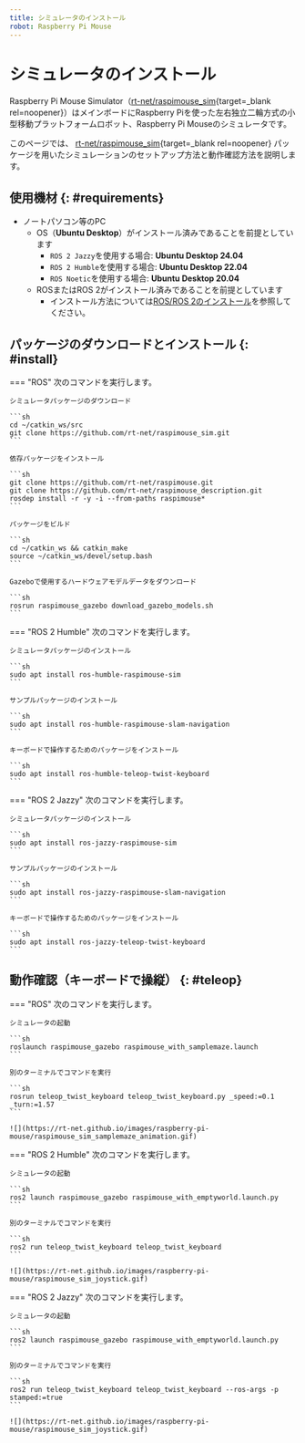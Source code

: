 ```yaml
---
title: シミュレータのインストール
robot: Raspberry Pi Mouse
---
```


# シミュレータのインストール

Raspberry Pi Mouse Simulator（[rt-net/raspimouse_sim](https://github.com/rt-net/raspimouse_sim){target=_blank rel=noopener}）はメインボードにRaspberry Piを使った左右独立二輪方式の小型移動プラットフォームロボット、Raspberry Pi Mouseのシミュレータです。


このページでは、
[rt-net/raspimouse_sim](https://github.com/rt-net/raspimouse_sim){target=_blank rel=noopener}
パッケージを用いたシミュレーションのセットアップ方法と動作確認方法を説明します。

## 使用機材 {: #requirements}

* ノートパソコン等のPC
    * OS（**Ubuntu Desktop**）がインストール済みであることを前提としています
        * `ROS 2 Jazzy`を使用する場合: **Ubuntu Desktop 24.04**
        * `ROS 2 Humble`を使用する場合: **Ubuntu Desktop 22.04**
        * `ROS Noetic`を使用する場合: **Ubuntu Desktop 20.04**
    * ROSまたはROS 2がインストール済みであることを前提としています
        * インストール方法については[ROS/ROS 2のインストール](../ros/install.md)を参照してください。

## パッケージのダウンロードとインストール {: #install}

=== "ROS"
    次のコマンドを実行します。

    シミュレータパッケージのダウンロード

    ```sh
    cd ~/catkin_ws/src
    git clone https://github.com/rt-net/raspimouse_sim.git
    ```

    依存パッケージをインストール

    ```sh
    git clone https://github.com/rt-net/raspimouse.git
    git clone https://github.com/rt-net/raspimouse_description.git
    rosdep install -r -y -i --from-paths raspimouse*
    ```

    パッケージをビルド

    ```sh
    cd ~/catkin_ws && catkin_make
    source ~/catkin_ws/devel/setup.bash
    ```

    Gazeboで使用するハードウェアモデルデータをダウンロード

    ```sh
    rosrun raspimouse_gazebo download_gazebo_models.sh
    ```

=== "ROS 2 Humble"
    次のコマンドを実行します。

    シミュレータパッケージのインストール

    ```sh
    sudo apt install ros-humble-raspimouse-sim
    ```

    サンプルパッケージのインストール

    ```sh
    sudo apt install ros-humble-raspimouse-slam-navigation
    ```

    キーボードで操作するためのパッケージをインストール

    ```sh
    sudo apt install ros-humble-teleop-twist-keyboard
    ```

=== "ROS 2 Jazzy"
    次のコマンドを実行します。

    シミュレータパッケージのインストール

    ```sh
    sudo apt install ros-jazzy-raspimouse-sim
    ```

    サンプルパッケージのインストール

    ```sh
    sudo apt install ros-jazzy-raspimouse-slam-navigation
    ```

    キーボードで操作するためのパッケージをインストール

    ```sh
    sudo apt install ros-jazzy-teleop-twist-keyboard
    ```

## 動作確認（キーボードで操縦） {: #teleop}

=== "ROS"
    次のコマンドを実行します。

    シミュレータの起動

    ```sh
    roslaunch raspimouse_gazebo raspimouse_with_samplemaze.launch
    ```

    別のターミナルでコマンドを実行

    ```sh
    rosrun teleop_twist_keyboard teleop_twist_keyboard.py _speed:=0.1 _turn:=1.57
    ```

    ![](https://rt-net.github.io/images/raspberry-pi-mouse/raspimouse_sim_samplemaze_animation.gif)

=== "ROS 2 Humble"
    次のコマンドを実行します。

    シミュレータの起動

    ```sh
    ros2 launch raspimouse_gazebo raspimouse_with_emptyworld.launch.py
    ```

    別のターミナルでコマンドを実行

    ```sh
    ros2 run teleop_twist_keyboard teleop_twist_keyboard
    ```

    ![](https://rt-net.github.io/images/raspberry-pi-mouse/raspimouse_sim_joystick.gif)

=== "ROS 2 Jazzy"
    次のコマンドを実行します。

    シミュレータの起動

    ```sh
    ros2 launch raspimouse_gazebo raspimouse_with_emptyworld.launch.py
    ```

    別のターミナルでコマンドを実行

    ```sh
    ros2 run teleop_twist_keyboard teleop_twist_keyboard --ros-args -p stamped:=true
    ```

    ![](https://rt-net.github.io/images/raspberry-pi-mouse/raspimouse_sim_joystick.gif)
